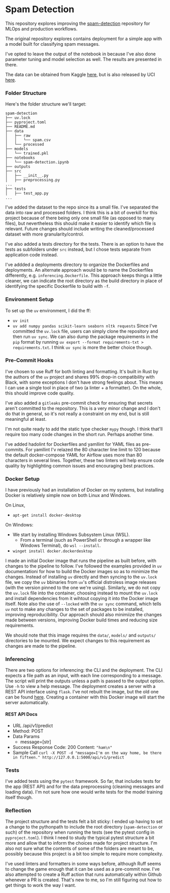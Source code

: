 # Spam Detection

This repository explores improving the [spam-detection](https://github.com/young-daniel/spam-detection) repository for MLOps and production workflows. 

The original repository explores contains deployment for a simple app with a model built for classifying spam messages.

I've opted to leave the output of the notebook in because I've also done parameter tuning and model selection as well. The results are presented in there. 

The data can be obtained from Kaggle [here](https://www.kaggle.com/datasets/uciml/sms-spam-collection-dataset), but is also released by UCI [here](https://archive.ics.uci.edu/dataset/228/sms+spam+collection). 

### Folder Structure

Here's the folder structure we'll target:

```
spam-detection
├── uv.lock
├── pyproject.toml
├── README.md
├── data
│   ├── raw
│   │   └── spam.csv
│   └── processed
├── models
│   └── trained.pkl
├── notebooks
│   └── spam-detection.ipynb
├── outputs
├── src
│   ├── __init__.py
│   ├── preprocessing.py
...
├── tests
│   ├── test_app.py
...
```

I've added the dataset to the repo since its a small file. I've separated the data into raw and processed folders. I think this is a bit of overkill for this project because of there being only one small file (as opposed to many files), but nevertheless this should make it easier to identify which file is relevant. Future changes should include writing the cleaned/processed dataset with more granularity/control.

I've also added a tests directory for the tests. There is an option to have the tests as subfolders under `src` instead, but I chose tests separate from application code instead. 

I've addded a deployments directory to organize the Dockerfiles and deployments. An alternate approach would be to name the Dockerfiles differently, e.g. `inferencing.Dockerfile`. This approach keeps things a little cleaner, we can indicate the root directory as the build directory in place of identifying the specific Dockerfile to build with `-f`.  

### Environment Setup

To set up the `uv` environment, I did the ff:
* `uv init`
* `uv add numpy pandas scikit-learn seaborn nltk requests`
Since I've committed the `uv.lock` file, users can simply clone the repository and then run `uv sync`. We can also dump the package requirements in the `pip` format by running `uv export --format requirements-txt > requirements.txt`. I think `uv sync` is more the better choice though. 

### Pre-Commit Hooks

I've chosen to use Ruff for both linting and formatting. It's built in Rust by the authors of the `uv` project and shares 99% drop-in compatibility with Black, with some exceptions I don't have strong feelings about. This means I can use a single tool in place of two (a linter + a formatter). On the whole, this should improve code quality. 

I've also added a `gitleaks` pre-commit check for ensuring that secrets aren't committed to the repository. This is a very minor change and I don't do that in general, so it's not really a constraint on my end, but is still meaningful at least. 

I'm not quite ready to add the static type checker `mypy` though. I think that'll require too many code changes in the short run. Perhaps another time. 

I've added hadolint for Dockerfiles and yamllint for YAML files as pre-commits. For yamllint I'v relazed the 80 character line limit to 120 because the default docker-compose YAML for Airflow uses more than 80 characters in several lines. Together, these two linters will help ensure code quality by highlighting common issues and encouraging best practices. 

### Docker Setup

I have previously had an installation of Docker on my systems, but installing Docker is relatively simple now on both Linux and Windows. 

On Linux, 
* `apt-get install docker-desktop` 

On Windows:
* We start by installing Windows Subsystem Linux (WSL).
  * From a terminal (such as PowerShell or through a wrapper like Windows Terminal), do `wsl --install`. 
* `winget install docker.dockerdesktop`

I made an initial Docker image that runs the pipeline as built before, with changes to the pipeline to follow. I've followed the examples provided in `uv` documentationi for how to build the Docker images so as to minimize the changes. Instead of installing `uv` directly and then syncing to the `uv.lock` file, we copy the `uv` bbinaries from `uv`'s official distroless image releases (with the version pinned to the one we're using). Similarly, we do not copy the `uv.lock` file into the container, choosing instead to mount the `uv.lock` and install dependencies from it wihtout copying it into the Docker image itself. Note also the use of `--locked` with the `uv sync` command, which tells `uv` not to make any changes to the set of packages to be installed, improving reproducibility. Our approach should also minimiize the changes made between versions, improving Docker build times and reducing size requirements. 

We should note that this image requires the `data/`, `models/` and `outputs/` directories to be mounted. We expect changes to this requirement as changes are made to the pipeline.

### Inferencing

There are two options for inferencing: the CLI and the deployment. The CLI expects a file path as an input, with each line corresponding to a message. The script will print the outputs unless a path is passed to the output option. Use `-h` to view a help message. The deployment creates a server with a REST API interface using `flask`. I've not rebuilt the image, but the old one can be found [here](https://hub.docker.com/r/doyoung04/spam-detection/). Creating a container with this Docker image will start the server automatically. 

#### REST API Docs
- URL
    /api/v1/predict
- Method: POST
- Data Params
    - message=[str]
- Success Response
    Code: 200
    Content: `"ham\n"`
- Sample Call
    `curl -X POST -d "message=I'm on the way home, be there in fifteen." http://127.0.0.1:5000/api/v1/predict`

### Tests

I've added tests using the `pytest` framework. So far, that includes tests for the app (REST  API) and for the data preprocessing (cleaning messages and loading data). I'm not sure how one would write tests for the model training itself though. 

### Reflection

The project structure and the tests felt a bit sticky: I ended up having to set a change to the pythonpath to include the root directory (`spam-detection` or such) of the repository when running the tests (see the pytest config in `pyproject.toml`). I think I need to study the typical pytest structure a bit more and allow that to inform the choices made for project structure. I'm also not sure what the contents of some of the folders are meant to be, possibly because this project is a bit too simple to require more complexity. 

I've used linters and formatters in some ways before, although Ruff seems to change the game enough that it can be used as a pre-commit now. I've also attempted to create a Ruff action that runs automatically within Github whenever a PR is created. That's new to me, so I'm still figuring out how to get things to work the way I want. 